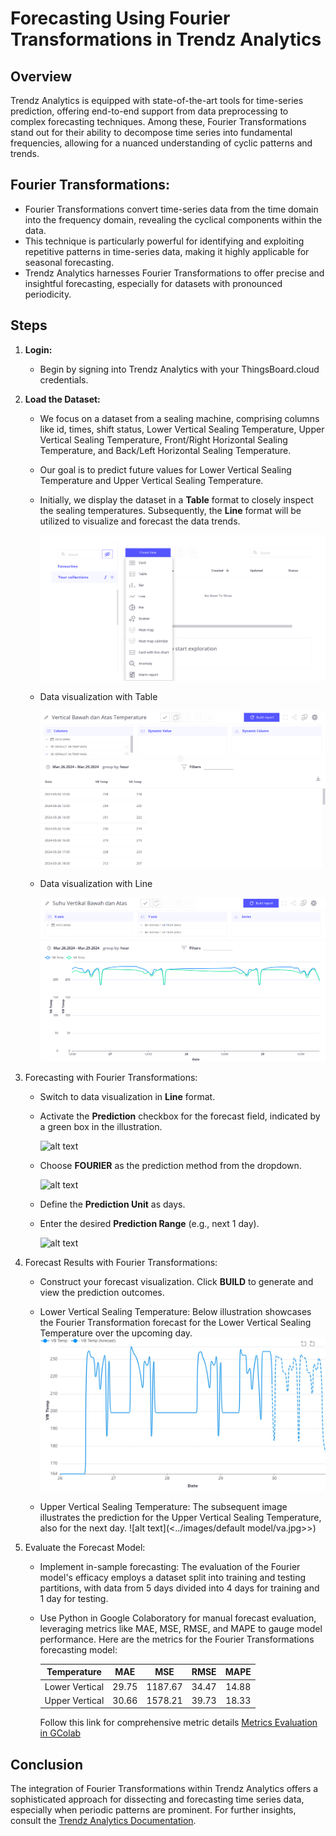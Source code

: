 # Forecasting Using Fourier Transformations in Trendz Analytics

## **Overview** 

Trendz Analytics is equipped with state-of-the-art tools for time-series prediction, offering end-to-end support from data preprocessing to complex forecasting techniques. Among these, Fourier Transformations stand out for their ability to decompose time series into fundamental frequencies, allowing for a nuanced understanding of cyclic patterns and trends.

## **Fourier Transformations:**
* Fourier Transformations convert time-series data from the time domain into the frequency domain, revealing the cyclical components within the data.
* This technique is particularly powerful for identifying and exploiting repetitive patterns in time-series data, making it highly applicable for seasonal forecasting.
* Trendz Analytics harnesses Fourier Transformations to offer precise and insightful forecasting, especially for datasets with pronounced periodicity.

## **Steps**

1. **Login:**

    * Begin by signing into Trendz Analytics with your ThingsBoard.cloud credentials.

2. **Load the Dataset:**

    * We focus on a dataset from a sealing machine, comprising columns like id, times, shift status, Lower Vertical Sealing Temperature, Upper Vertical Sealing Temperature, Front/Right Horizontal Sealing Temperature, and Back/Left Horizontal Sealing Temperature.

    * Our goal is to predict future values for Lower Vertical Sealing Temperature and Upper Vertical Sealing Temperature.

    * Initially, we display the dataset in a **Table** format to closely inspect the sealing temperatures. Subsequently, the **Line** format will be utilized to visualize and forecast the data trends.

        ![alt text](<../images/default model/format data visualization.png>)

    * Data visualization with Table

        ![alt text](<../images/default model/vertical bawah 26-29 march.png>)

    * Data visualization with Line

        ![alt text](<../images/default model/vertical bawah 26-29 march line.png>)

3. Forecasting with Fourier Transformations:
    * Switch to data visualization in **Line** format.

    * Activate the **Prediction** checkbox for the forecast field, indicated by a green box in the illustration.

        ![alt text](<../images/fourier/model/checkbox pred.png>)

    * Choose **FOURIER** as the prediction method from the dropdown.

        ![alt text](<../images/fourier/model/choose fourier.png>)

    * Define the **Prediction Unit** as days.

    * Enter the desired **Prediction Range** (e.g., next 1 day).

        ![alt text](<../images/fourier/model/1 day pred.png>)

4. Forecast Results with Fourier Transformations:

    * Construct your forecast visualization. Click **BUILD** to generate and view the prediction outcomes.
    * Lower Vertical Sealing Temperature: Below illustration showcases the Fourier Transformation forecast for the Lower Vertical Sealing Temperature over the upcoming day.
        ![alt text](<../images/default model/vb.jpg>) 

    * Upper Vertical Sealing Temperature: The subsequent image illustrates the prediction for the Upper Vertical Sealing Temperature, also for the next day.
        ![alt text](<../images/default model/va.jpg>>)

5. Evaluate the Forecast Model:
    * Implement in-sample forecasting: The evaluation of the Fourier model's efficacy employs a dataset split into training and testing partitions, with data from 5 days divided into 4 days for training and 1 day for testing.
    * Use Python in Google Colaboratory for manual forecast evaluation, leveraging metrics like MAE, MSE, RMSE, and MAPE to gauge model performance. Here are the metrics for the Fourier Transformations forecasting model:


        | Temperature | MAE | MSE | RMSE | MAPE |
        |:---:|:---:|:---:|:---:|:---:|
        | Lower Vertical | 29.75 | 1187.67 | 34.47 | 14.88 |
        | Upper Vertical | 30.66 | 1578.21 | 39.73 | 18.33 |

        Follow this link for comprehensive metric details [Metrics Evaluation in GColab](https://colab.research.google.com/drive/1OpmMeYe5ffuTmcCarwr2lnVKRToyctD-?usp=sharing)

## Conclusion
The integration of Fourier Transformations within Trendz Analytics offers a sophisticated approach for dissecting and forecasting time series data, especially when periodic patterns are prominent. For further insights, consult the [Trendz Analytics Documentation](https://thingsboard.io/docs/trendz/).
